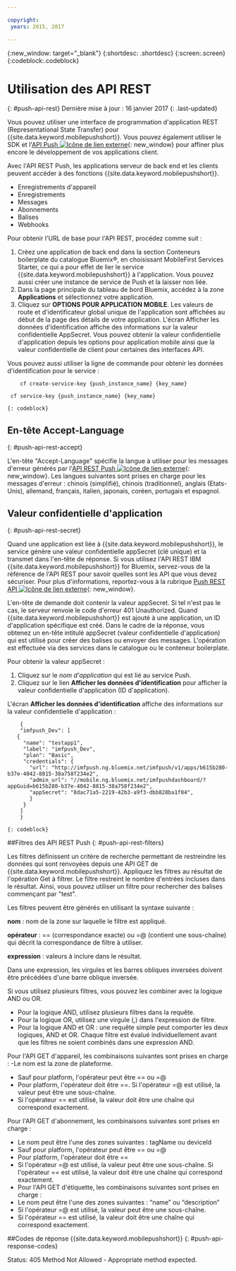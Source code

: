 ```yaml
---

copyright:
 years: 2015, 2017

---
```


{:new_window: target="_blank"}
{:shortdesc: .shortdesc}
{:screen:.screen}
{:codeblock:.codeblock}

# Utilisation des API REST
{: #push-api-rest}
Dernière mise à jour : 16 janvier 2017
{: .last-updated}

Vous pouvez utiliser une interface de programmation d'application REST (Representational State Transfer) pour {{site.data.keyword.mobilepushshort}}. Vous pouvez également utiliser le SDK et l'[API Push ![Icône de lien externe](../../icons/launch-glyph.svg "Icône de lien externe")](https://mobile.{DomainName}/imfpush/){: new_window} pour affiner plus encore le développement de vos applications client.

Avec l'API REST Push, les applications serveur de back end et les clients peuvent accéder à des fonctions {{site.data.keyword.mobilepushshort}}.

- Enregistrements d'appareil
- Enregistrements
- Messages
- Abonnements
- Balises
- Webhooks

Pour obtenir l'URL de base pour l'API REST, procédez comme suit :

1. Créez une application de back end dans la section Conteneurs boilerplate du catalogue Bluemix®, en choisissant MobileFirst Services Starter, ce qui a pour effet de lier le service {{site.data.keyword.mobilepushshort}} à l'application. Vous pouvez aussi créer une instance de service de Push et la laisser non liée. 
1. Dans la page principale du tableau de bord Bluemix, accédez à la zone **Applications** et sélectionnez votre application.
3. Cliquez sur **OPTIONS POUR APPLICATION MOBILE**. Les valeurs de route et d'identificateur global unique de l'application sont affichées au début de la page des détails de votre application. L'écran Afficher les données d'identification affiche des informations sur la valeur confidentielle AppSecret. Vous pouvez obtenir la valeur confidentielle d'application depuis les options pour application mobile ainsi que la valeur confidentielle de client pour certaines des interfaces API.

Vous pouvez aussi utiliser la ligne de commande pour obtenir les données d'identification pour le service :

```
    cf create-service-key {push_instance_name} {key_name}

 cf service-key {push_instance_name} {key_name}
```
	{: codeblock}

## En-tête Accept-Language
{: #push-api-rest-accept}

L'en-tête "Accept-Language" spécifie la langue à utiliser pour les messages d'erreur générés par  l'[API REST Push ![Icône de lien externe](../../icons/launch-glyph.svg "Icône de lien externe")](https://mobile.{DomainName}/imfpush/){: new_window}. Les langues suivantes sont prises en charge pour les messages d'erreur : chinois (simplifié), chinois (traditionnel), anglais (Etats-Unis), allemand, français, italien, japonais, coréen, portugais et espagnol.

## Valeur confidentielle d'application 
{: #push-api-rest-secret}

Quand une application est liée à {{site.data.keyword.mobilepushshort}}, le service génère une valeur confidentielle appSecret (clé unique) et la transmet dans l'en-tête de réponse. Si vous utilisez l'API REST IBM {{site.data.keyword.mobilepushshort}} for Bluemix, servez-vous de la référence de l'API REST pour savoir quelles sont les API que vous devez sécuriser. Pour plus d'informations, reportez-vous à la rubrique [Push REST API ![Icône de lien externe](../../icons/launch-glyph.svg "Icône de lien externe")](https://mobile.{DomainName}/imfpush/){: new_window}.

L'en-tête de demande doit contenir la valeur appSecret. Si tel n'est pas le cas, le serveur renvoie le code d'erreur 401 Unauthorized. Quand {{site.data.keyword.mobilepushshort}} est ajouté à une application, un ID d'application spécifique est créé. Dans le cadre de la réponse, vous obtenez un en-tête intitulé appSecret (valeur confidentielle d'application) qui est utilisé pour créer des balises ou envoyer des messages. L'opération est effectuée via des services dans le catalogue ou le conteneur boilerplate.

Pour obtenir la valeur appSecret :

1. Cliquez sur le *nom d'application* qui est lié au service Push.
2. Cliquez sur le lien **Afficher les données d'identification** pour afficher la valeur confidentielle d'application (ID d'application).

L'écran **Afficher les données d'identification** affiche des informations sur la valeur confidentielle d'application :
```
	{
    "imfpush_Dev": [
   {
     "name": "testapp1",
     "label": "imfpush_Dev",
     "plan": "Basic",
     "credentials": {
       "url": "http://imfpush.ng.bluemix.net/imfpush/v1/apps/b615b280-b37e-4042-8815-38a758f234e2",
       "admin_url": "//mobile.ng.bluemix.net/imfpushdashboard/?appGuid=b615b280-b37e-4042-8815-38a758f234e2",
       "appSecret": "8dac71a5-2219-42b3-a9f3-dbb828ba1f04",
       }
     }
    ]
    }
```
	{: codeblock} 


##Filtres des API REST Push
{: #push-api-rest-filters}

Les filtres définissent un critère de recherche permettant de restreindre les données qui sont renvoyées depuis une API GET de {{site.data.keyword.mobilepushshort}}. Appliquez les filtres au résultat de l'opération Get à filtrer. Le filtre restreint le nombre d'entrées incluses dans le résultat. Ainsi, vous pouvez utiliser un filtre pour rechercher des balises commençant par "test". 

Les filtres peuvent être générés en utilisant la syntaxe suivante :

**nom** : nom de la zone sur laquelle le filtre est appliqué.

**opérateur** : == (correspondance exacte) ou =@ (contient une sous-chaîne) qui décrit la correspondance de filtre à utiliser.

**expression** : valeurs à inclure dans le résultat.

Dans une expression, les virgules et les barres obliques inversées doivent être précédées d'une barre oblique inversée.

Si vous utilisez plusieurs filtres, vous pouvez les combiner avec la logique AND ou OR.

- Pour la logique AND, utilisez plusieurs filtres dans la requête.
- Pour la logique OR, utilisez une virgule (,) dans l'expression de filtre.
- Pour la logique AND et OR : une requête simple peut comporter les deux logiques, AND et OR. Chaque filtre est évalué individuellement avant que les filtres ne soient combinés dans une expression AND.

Pour l'API GET d'appareil, les combinaisons suivantes sont prises en charge :
-Le nom est la zone de plateforme.
- Sauf pour platform, l'opérateur peut être == ou =@
- Pour platform, l'opérateur doit être ==. Si l'opérateur =@ est utilisé, la valeur peut être une sous-chaîne.
- Si l'opérateur == est utilisé, la valeur doit être une chaîne qui correspond exactement.

Pour l'API GET d'abonnement, les combinaisons suivantes sont prises en charge :

- Le nom peut être l'une des zones suivantes : tagName ou deviceId
- Sauf pour platform, l'opérateur peut être == ou =@
- Pour platform, l'opérateur doit être ==
- Si l'opérateur =@ est utilisé, la valeur peut être une sous-chaîne. Si l'opérateur == est utilisé, la valeur doit être une chaîne qui correspond exactement.
- Pour l'API GET d'étiquette, les combinaisons suivantes sont prises en charge :
- Le nom peut être l'une des zones suivantes : “name” ou “description”
- Si l'opérateur =@ est utilisé, la valeur peut être une sous-chaîne.
- Si l'opérateur == est utilisé, la valeur doit être une chaîne qui correspond exactement.


##Codes de réponse {{site.data.keyword.mobilepushshort}}
{: #push-api-response-codes}

Status: 405 Method Not Allowed - Appropriate method expected.
